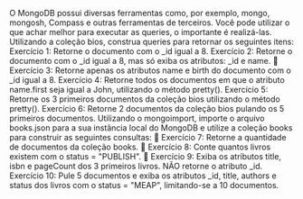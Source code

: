 O MongoDB possui diversas ferramentas como, por exemplo, mongo, mongosh, Compass e outras ferramentas de terceiros. Você pode utilizar o que achar melhor para executar as queries, o importante é realizá-las.
Utilizando a coleção bios, construa queries para retornar os seguintes itens:
Exercício 1: Retorne o documento com o _id igual a 8.
Exercício 2: Retorne o documento com o _id igual a 8, mas só exiba os atributos: _id e name.
🚀 Exercício 3: Retorne apenas os atributos name e birth do documento com o _id igual a 8.
Exercício 4: Retorne todos os documentos em que o atributo name.first seja igual a John, utilizando o método pretty().
Exercício 5: Retorne os 3 primeiros documentos da coleção bios utilizando o método pretty().
Exercício 6: Retorne 2 documentos da coleção bios pulando os 5 primeiros documentos.
Utilizando o mongoimport, importe o arquivo books.json para a sua instância local do MongoDB e utilize a coleção books para construir as seguintes consultas:
🚀 Exercício 7: Retorne a quantidade de documentos da coleção books.
🚀 Exercício 8: Conte quantos livros existem com o status = "PUBLISH".
🚀 Exercício 9: Exiba os atributos title, isbn e pageCount dos 3 primeiros livros. NÃO retorne o atributo _id.
Exercício 10: Pule 5 documentos e exiba os atributos _id, title, authors e status dos livros com o status = "MEAP", limitando-se a 10 documentos.